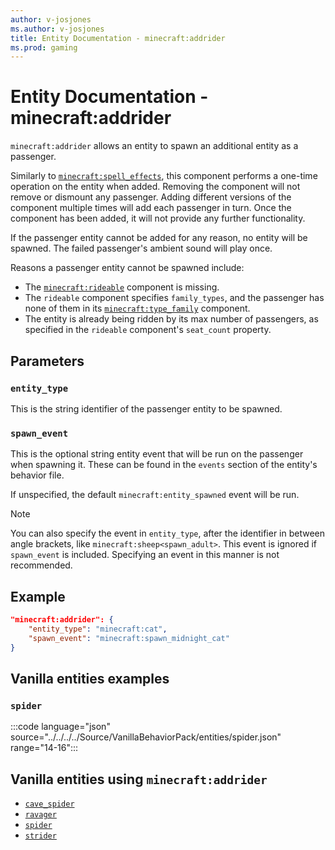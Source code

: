 ```yaml
---
author: v-josjones
ms.author: v-josjones
title: Entity Documentation - minecraft:addrider
ms.prod: gaming
---
```


# Entity Documentation - minecraft:addrider

`minecraft:addrider` allows an entity to spawn an additional entity as a passenger.

Similarly to [`minecraft:spell_effects`](../EntityAttributes/minecraftAttribute_spell_effects.md), this component performs a one-time operation on the entity when added. Removing the component will not remove or dismount any passenger. Adding different versions of the component multiple times will add each passenger in turn. Once the component has been added, it will not provide any further functionality.

If the passenger entity cannot be added for any reason, no entity will be spawned. The failed passenger's ambient sound will play once.

Reasons a passenger entity cannot be spawned include:
* The [`minecraft:rideable`](../EntityComponents/minecraftComponent_rideable.md) component is missing.
* The `rideable` component specifies `family_types`, and the passenger has none of them in its [`minecraft:type_family`](../EntityProperties/minecraftProperty_type_family.md) component.
* The entity is already being ridden by its max number of passengers, as specified in the `rideable` component's `seat_count` property.

## Parameters

### `entity_type`

This is the string identifier of the passenger entity to be spawned.

### `spawn_event`

This is the optional string entity event that will be run on the passenger when spawning it. These can be found in the `events` section of the entity's behavior file.

If unspecified, the default `minecraft:entity_spawned` event will be run.

>[!NOTE]
> You can also specify the event in `entity_type`, after the identifier in between angle brackets, like `minecraft:sheep<spawn_adult>`. This event is ignored if `spawn_event` is included. Specifying an event in this manner is not recommended.


## Example

```json
"minecraft:addrider": {
    "entity_type": "minecraft:cat",
    "spawn_event": "minecraft:spawn_midnight_cat"
}
```

## Vanilla entities examples

### `spider`

:::code language="json" source="../../../../Source/VanillaBehaviorPack/entities/spider.json" range="14-16":::

## Vanilla entities using `minecraft:addrider`

- [`cave_spider`](../../../../Source/VanillaBehaviorPack_Snippets/entities/cave_spider.md)
- [`ravager`](../../../../Source/VanillaBehaviorPack_Snippets/entities/ravager.md)
- [`spider`](../../../../Source/VanillaBehaviorPack_Snippets/entities/spider.md)
- [`strider`](../../../../Source/VanillaBehaviorPack_Snippets/entities/strider.md)
